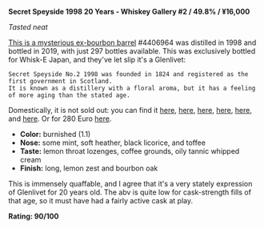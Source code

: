 **Secret Speyside 1998 20 Years - Whiskey Gallery #2 / 49.8% / ¥16,000**

*Tasted neat*

[This is a mysterious ex-bourbon barrel](https://www.whiskybase.com/whiskies/whisky/160863/secret-speyside-distillery-1998-w-e) #4406964 was distilled in 1998 and bottled in 2019, with just 297 bottles available.  This was exclusively bottled for Whisk-E Japan, and they've let slip it's a Glenlivet:

    Secret Speyside No.2 1998 was founded in 1824 and registered as the first government in Scotland.
    It is known as a distillery with a floral aroma, but it has a feeling of more aging than the stated age.

Domestically, it is not sold out: you can find it [here](https://sekiya.shop/items/5eda00e8cee9ea25f215196f), [here](http://www.e-yoshinoya.co.jp/whisk-e.html), [here](https://item.rakuten.co.jp/cbeer/19120802/), [here](https://mukawa-spirit.com/?pid=147413532), [here](https://www.yamaichi-mac.com/shopdetail/000000014955/), and [here](http://www.gohiikido.jp/fs/gohiiki/gd3716).  Or for 280 Euro [here](https://www.whiskyfoundation.com/product/speyside-20-year-old-no-2-1998/).

* **Color:** burnished (1.1)
* **Nose:** some mint, soft heather, black licorice, and toffee
* **Taste:** lemon throat lozenges, coffee grounds, oily tannic whipped cream
* **Finish:** long, lemon zest and bourbon oak

This is immensely quaffable, and I agree that it's a very stately expression of Glenlivet for 20 years old.  The abv is quite low for cask-strength fills of that age, so it must have had a fairly active cask at play.

**Rating: 90/100**